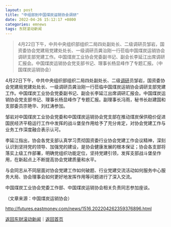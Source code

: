 ```yaml
---
layout: post
title: "中组部到中国煤炭运销协会调研"
date: 2022-04-26 15:12:17 +0800
categories: emnews
tags: 东财滚动新闻
---
```

> 4月22日下午，中共中央组织部组织二局四处副处长、二级调研员邹岩，国资委协会党建局党建处处长、一级调研员龚治刚一行莅临中国煤炭运销协会调研支部党建工作。中国煤炭工业协会党委副书记、副会长李延江出席调研汇报会。中国煤炭运销协会党支部书记、理事长杨显峰作了专题汇报。（中国煤炭运销协会）

<p>4月22日下午，中共中央组织部组织二局四处副处长、二级<span id="Info.3274"><a href="http://data.eastmoney.com/jgdy/" class="infokey">调研</a></span>员邹岩，国资委协会党建局党建处处长、一级调研员龚治刚一行莅临中国煤炭运销协会调研支部党建工作。中国煤炭工业协会党委副书记、副会长李延江出席调研汇报会。中国煤炭运销协会党支部书记、理事长杨显峰作了专题汇报。副理事长冯雨，秘书长赵建国和支部委员宗艳华、刘红涛参加。</p><p>邹岩对中国煤炭工业协会党委和中国煤炭运销协会党支部在推动煤炭保供稳价促进国民经济平稳运行工作中发挥的战斗堡垒作用给予了充分肯定，对协会党建工作与业务工作深度融合表示认可。</p><p>李延江指出，协会各党支部认真学习贯彻国资委行业协会党建工作会议精神，深刻认识到坚持党的领导、加强党的建设，是协会健康发展的根本保证；协会各支部将落实上级工作部署，明确党组织功能定位，坚持党建引领，发挥支部战斗堡垒作用，在新起点上不断提高协会党建质量和水平。</p><p>与会同志从不同层面对协会党建工作如何破题、行业党建交流活动如何服务中心服务大局、协会理事会如何更好地发挥作用等问题进行了深入交流。</p><p>中国煤炭工业协会党委工作部、中国煤炭运销协会相关负责同志参加座谈。</p><p class="em_media">（文章来源：中国煤炭运销协会）</p>

<http://futures.eastmoney.com/news/1516,202204262359376896.html>

[返回东财滚动新闻](//finews.withounder.com/emnews/)｜[返回首页](//finews.withounder.com/)
